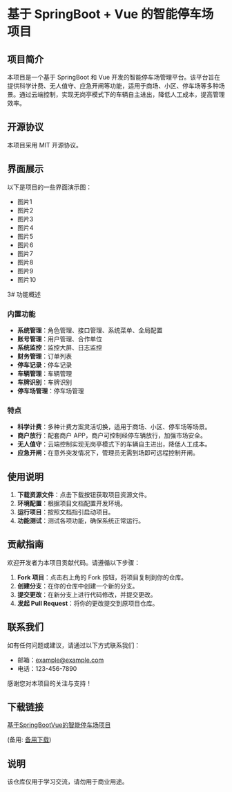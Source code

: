 # 基于 SpringBoot + Vue 的智能停车场项目

## 项目简介

本项目是一个基于 SpringBoot 和 Vue 开发的智能停车场管理平台。该平台旨在提供科学计费、无人值守、应急开闸等功能，适用于商场、小区、停车场等多种场景。通过云端控制，实现无岗亭模式下的车辆自主进出，降低人工成本，提高管理效率。

## 开源协议

本项目采用 MIT 开源协议。

## 界面展示

以下是项目的一些界面演示图：

- 图片1
- 图片2
- 图片3
- 图片4
- 图片5
- 图片6
- 图片7
- 图片8
- 图片9
- 图片10

3# 功能概述

### 内置功能

- **系统管理**：角色管理、接口管理、系统菜单、全局配置
- **账号管理**：用户管理、合作单位
- **系统监控**：监控大屏、日志监控
- **财务管理**：订单列表
- **停车记录**：停车记录
- **车辆管理**：车辆管理
- **车牌识别**：车牌识别
- **停车场管理**：停车场管理

### 特点

- **科学计费**：多种计费方案灵活切换，适用于商场、小区、停车场等场景。
- **商户放行**：配套商户 APP，商户可控制经停车辆放行，加强市场安全。
- **无人值守**：云端控制实现无岗亭模式下的车辆自主进出，降低人工成本。
- **应急开闸**：在意外突发情况下，管理员无需到场即可远程控制开闸。

## 使用说明

1. **下载资源文件**：点击下载按钮获取项目资源文件。
2. **环境配置**：根据项目文档配置开发环境。
3. **运行项目**：按照文档指引启动项目。
4. **功能测试**：测试各项功能，确保系统正常运行。

## 贡献指南

欢迎开发者为本项目贡献代码。请遵循以下步骤：

1. **Fork 项目**：点击右上角的 Fork 按钮，将项目复制到你的仓库。
2. **创建分支**：在你的仓库中创建一个新的分支。
3. **提交更改**：在新分支上进行代码修改，并提交更改。
4. **发起 Pull Request**：将你的更改提交到原项目仓库。

## 联系我们

如有任何问题或建议，请通过以下方式联系我们：

- 邮箱：example@example.com
- 电话：123-456-7890

感谢您对本项目的关注与支持！

## 下载链接
[基于SpringBootVue的智能停车场项目](https://pan.quark.cn/s/e090f03230fc) 

(备用: [备用下载](https://pan.baidu.com/s/1EUg1eesEbFGVnUeEzfX12g?pwd=1234))

## 说明

该仓库仅用于学习交流，请勿用于商业用途。
